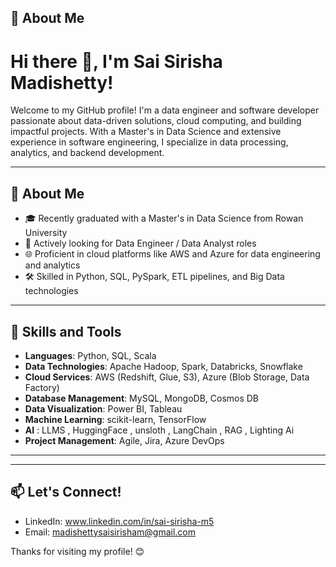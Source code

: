 
## 🚀 About Me
# Hi there 👋, I'm Sai Sirisha Madishetty!

Welcome to my GitHub profile! I'm a data engineer and software developer passionate about data-driven solutions, cloud computing, and building impactful projects. With a Master's in Data Science and extensive experience in software engineering, I specialize in data processing, analytics, and backend development.

---

## 🚀 About Me

- 🎓 Recently graduated with a Master's in Data Science from Rowan University
- 💼 Actively looking for Data Engineer / Data Analyst roles
- 🌐 Proficient in cloud platforms like AWS and Azure for data engineering and analytics
- 🛠 Skilled in Python, SQL, PySpark, ETL pipelines, and Big Data technologies

---

## 🔧 Skills and Tools

- **Languages**: Python, SQL, Scala
- **Data Technologies**: Apache Hadoop, Spark, Databricks, Snowflake
- **Cloud Services**: AWS (Redshift, Glue, S3), Azure (Blob Storage, Data Factory)
- **Database Management**: MySQL, MongoDB, Cosmos DB
- **Data Visualization**: Power BI, Tableau
- **Machine Learning**: scikit-learn, TensorFlow
- **AI** : LLMS , HuggingFace , unsloth , LangChain , RAG , Lighting Ai 
- **Project Management**: Agile, Jira, Azure DevOps

---

---

## 📫 Let's Connect!

- LinkedIn: www.linkedin.com/in/sai-sirisha-m5
- Email: madishettysaisirisham@gmail.com

Thanks for visiting my profile! 😊
